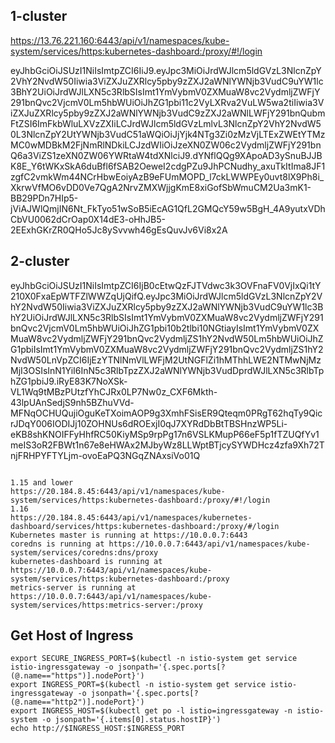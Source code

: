 ## 1-cluster

https://13.76.221.160:6443/api/v1/namespaces/kube-system/services/https:kubernetes-dashboard:/proxy/#!/login

eyJhbGciOiJSUzI1NiIsImtpZCI6IiJ9.eyJpc3MiOiJrdWJlcm5ldGVzL3NlcnZpY2VhY2NvdW50Iiwia3ViZXJuZXRlcy5pby9zZXJ2aWNlYWNjb3VudC9uYW1lc3BhY2UiOiJrdWJlLXN5c3RlbSIsImt1YmVybmV0ZXMuaW8vc2VydmljZWFjY291bnQvc2VjcmV0Lm5hbWUiOiJhZG1pbi11c2VyLXRva2VuLW5wa2tiIiwia3ViZXJuZXRlcy5pby9zZXJ2aWNlYWNjb3VudC9zZXJ2aWNlLWFjY291bnQubmFtZSI6ImFkbWluLXVzZXIiLCJrdWJlcm5ldGVzLmlvL3NlcnZpY2VhY2NvdW50L3NlcnZpY2UtYWNjb3VudC51aWQiOiJjYjk4NTg3Zi0zMzVjLTExZWEtYTMzMC0wMDBkM2FjNmRlNDkiLCJzdWIiOiJzeXN0ZW06c2VydmljZWFjY291bnQ6a3ViZS1zeXN0ZW06YWRtaW4tdXNlciJ9.dYNflQQg9XApoAD3ySnuBJJBK8E_Y6tWKxSkA6duBfl6fSAB2OeweI2cdgPZu9JhPCNudhy_axuTkItIma8JF1zgfC2vmkWm44NCrHbwEoiyAzB9eFUmMOPD_l7ckLWWPEy0uvt8lX9Ph8i_XkrwVfMO6vDD0Ve7QgA2NrvZMXWjjgKmE8xiGofSbWmuCM2Ua3mK1-BB29PDn7HIp5-jViAJWlQmjIN6Nt_FkTyo51wSoB5iEcAG1QfL2GMQcY59w5BgH_4A9yutxVDhCbVU0062dCrOap0X14dE3-oHhJB5-2EExhGKrZR0QHo5Jc8ySvvwh46gEsQuvJv6Vi8x2A


## 2-cluster
eyJhbGciOiJSUzI1NiIsImtpZCI6IjB0cEtwQzFJTVdwc3k3OVFnaFV0VjIxQi1tY210X0FxaEpWTFZlWWZqUjQifQ.eyJpc3MiOiJrdWJlcm5ldGVzL3NlcnZpY2VhY2NvdW50Iiwia3ViZXJuZXRlcy5pby9zZXJ2aWNlYWNjb3VudC9uYW1lc3BhY2UiOiJrdWJlLXN5c3RlbSIsImt1YmVybmV0ZXMuaW8vc2VydmljZWFjY291bnQvc2VjcmV0Lm5hbWUiOiJhZG1pbi10b2tlbi10NGtiayIsImt1YmVybmV0ZXMuaW8vc2VydmljZWFjY291bnQvc2VydmljZS1hY2NvdW50Lm5hbWUiOiJhZG1pbiIsImt1YmVybmV0ZXMuaW8vc2VydmljZWFjY291bnQvc2VydmljZS1hY2NvdW50LnVpZCI6IjEzYTNlNmVlLWFjM2UtNGFlZi1hMThhLWE2NTMwNjMzMjI3OSIsInN1YiI6InN5c3RlbTpzZXJ2aWNlYWNjb3VudDprdWJlLXN5c3RlbTphZG1pbiJ9.iRyE83K7NoXSk-VL1Wq9tMBzPUtzfYhCJRx0LP7Nw0z_CXF6Mkth-43lpUAnSedjS9nh5BZhuVVd-MFNqOCHUQujiOguKeTXoimAOP9g3XmhFSisER9Qteqm0PRgT62hqTy9QicrJDqY006IODIJj10ZOHNUs6dROExjI0qJ7XYRdDbBtTBSHnzWP5Li-eKB8shKNOIFFyHhfRC50KiyMSp9rpPg17n6VSLKMupP66eF5p1fTZUQfYv1meIS3oR2FBWt1n67e8eHWAx2MJbyWz8LLWptBTjcySYWDHcz4zfa9Xh72TnjFRHPYFTYLjm-ovoEaPQ3NGqZNAxsiVo01Q

```

1.15 and lower
https://20.184.8.45:6443/api/v1/namespaces/kube-system/services/https:kubernetes-dashboard:/proxy/#!/login
1.16
https://20.184.8.45:6443/api/v1/namespaces/kubernetes-dashboard/services/https:kubernetes-dashboard:/proxy/#/login
Kubernetes master is running at https://10.0.0.7:6443
coredns is running at https://10.0.0.7:6443/api/v1/namespaces/kube-system/services/coredns:dns/proxy
kubernetes-dashboard is running at https://10.0.0.7:6443/api/v1/namespaces/kube-system/services/https:kubernetes-dashboard:/proxy
metrics-server is running at https://10.0.0.7:6443/api/v1/namespaces/kube-system/services/https:metrics-server:/proxy
```


## Get Host of Ingress
```
export SECURE_INGRESS_PORT=$(kubectl -n istio-system get service istio-ingressgateway -o jsonpath='{.spec.ports[?(@.name=="https")].nodePort}')
export INGRESS_PORT=$(kubectl -n istio-system get service istio-ingressgateway -o jsonpath='{.spec.ports[?(@.name=="http2")].nodePort}')
export INGRESS_HOST=$(kubectl get po -l istio=ingressgateway -n istio-system -o jsonpath='{.items[0].status.hostIP}')
echo http://$INGRESS_HOST:$INGRESS_PORT
```